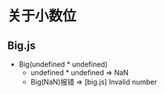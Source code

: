 # 关于小数位

## Big.js

- Big(undefined * undefined)
  - undefined * undefined => NaN
  - Big(NaN)报错 => [big.js] Invalid number